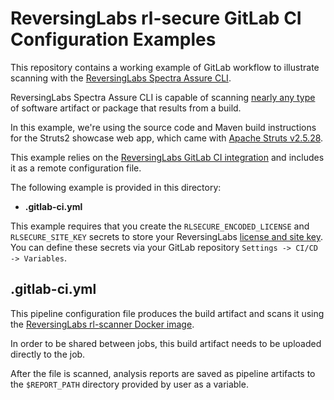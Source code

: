 # ReversingLabs rl-secure GitLab CI Configuration Examples

This repository contains a working example of GitLab workflow to illustrate scanning with the [ReversingLabs Spectra Assure CLI](https://docs.secure.software/cli/).

ReversingLabs Spectra Assure CLI is capable of scanning [nearly any type](https://docs.secure.software/concepts/language-coverage) of software artifact or package that results from a build.

In this example, we're using the source code and Maven build instructions for the Struts2 showcase web app, which came with [Apache Struts v2.5.28](https://archive.apache.org/dist/struts/2.5.28/).

This example relies on the [ReversingLabs GitLab CI integration](https://github.com/reversinglabs/rl-scanner-gitlab-include) and includes it as a remote configuration file.

The following example is provided in this directory:

- **.gitlab-ci.yml**

This example requires that you create the `RLSECURE_ENCODED_LICENSE` and `RLSECURE_SITE_KEY` secrets to store your ReversingLabs [license and site key](https://docs.secure.software/cli/deployment/rl-deploy-quick-start#prepare-the-license-and-site-key).
You can define these secrets via your GitLab repository `Settings -> CI/CD -> Variables`.


## .gitlab-ci.yml

This pipeline configuration file produces the build artifact and scans it using the [ReversingLabs rl-scanner Docker image](https://hub.docker.com/r/reversinglabs/rl-scanner).

In order to be shared between jobs, this build artifact needs to be uploaded directly to the job.

After the file is scanned, analysis reports are saved as pipeline artifacts to the `$REPORT_PATH` directory provided by user as a variable.
